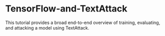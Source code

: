 # TensorFlow-and-TextAttack
This tutorial provides a broad end-to-end overview of training, evaluating, and attacking a model using TextAttack.
